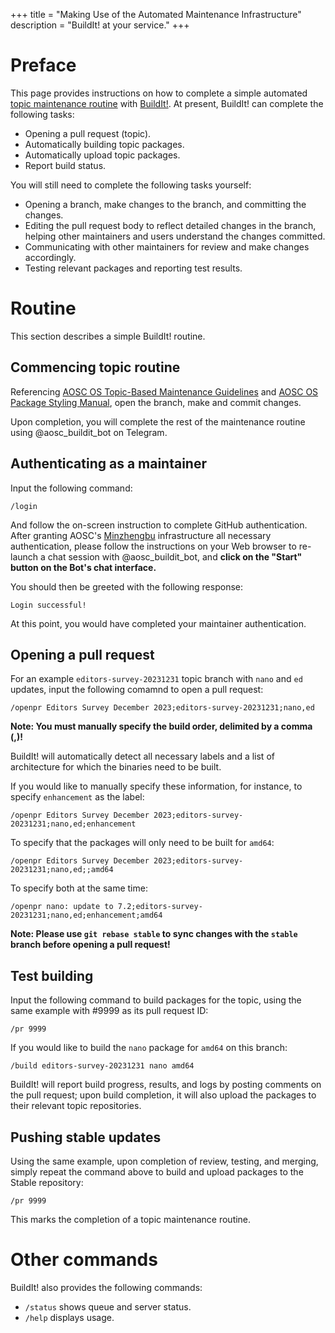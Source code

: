 +++
title = "Making Use of the Automated Maintenance Infrastructure"
description = "BuildIt! at your service."
+++

# Preface

This page provides instructions on how to complete a simple automated [topic maintenance routine](@/developer/packaging/topic-based-maintenance-guideline.md) with [BuildIt!](https://github.com/AOSC-Dev/buildit). At present, BuildIt! can complete the following tasks:

- Opening a pull request (topic).
- Automatically building topic packages.
- Automatically upload topic packages.
- Report build status.

You will still need to complete the following tasks yourself:

- Opening a branch, make changes to the branch, and committing the changes.
- Editing the pull request body to reflect detailed changes in the branch, helping other maintainers and users understand the changes committed.
- Communicating with other maintainers for review and make changes accordingly.
- Testing relevant packages and reporting test results.

# Routine

This section describes a simple BuildIt! routine.

## Commencing topic routine

Referencing [AOSC OS Topic-Based Maintenance Guidelines](@/developer/packaging/topic-based-maintenance-guideline.md) and [AOSC OS Package Styling Manual](@/developer/packaging/package-styling-manual.md), open the branch, make and commit changes.

Upon completion, you will complete the rest of the maintenance routine using @aosc_buildit_bot on Telegram.

## Authenticating as a maintainer

Input the following command:

```
/login
```

And follow the on-screen instruction to complete GitHub authentication. After granting AOSC's [Minzhengbu](https://github.com/AOSC-Dev/minzhengbu) infrastructure all necessary authentication, please follow the instructions on your Web browser to re-launch a chat session with @aosc_buildit_bot, and **click on the "Start" button on the Bot's chat interface.**

You should then be greeted with the following response:

```
Login successful!
```

At this point, you would have completed your maintainer authentication.

## Opening a pull request

For an example `editors-survey-20231231` topic branch with `nano` and `ed` updates, input the following comamnd to open a pull request:

```
/openpr Editors Survey December 2023;editors-survey-20231231;nano,ed
```

**Note: You must manually specify the build order, delimited by a comma (,)!**

BuildIt! will automatically detect all necessary labels and a list of architecture for which the binaries need to be built.

If you would like to manually specify these information, for instance, to specify `enhancement` as the label:

```
/openpr Editors Survey December 2023;editors-survey-20231231;nano,ed;enhancement
```

To specify that the packages will only need to be built for `amd64`:

```
/openpr Editors Survey December 2023;editors-survey-20231231;nano,ed;;amd64
```

To specify both at the same time:

```
/openpr nano: update to 7.2;editors-survey-20231231;nano,ed;enhancement;amd64
```

**Note: Please use `git rebase stable` to sync changes with the `stable` branch before opening a pull request!**

## Test building

Input the following command to build packages for the topic, using the same example with #9999 as its pull request ID:

```
/pr 9999
```

If you would like to build the `nano` package for `amd64` on this branch:

```
/build editors-survey-20231231 nano amd64
```

BuildIt! will report build progress, results, and logs by posting comments on the pull request; upon build completion, it will also upload the packages to their relevant topic repositories.

## Pushing stable updates

Using the same example, upon completion of review, testing, and merging, simply repeat the command above to build and upload packages to the Stable repository:

```
/pr 9999
```

This marks the completion of a topic maintenance routine.

# Other commands

BuildIt! also provides the following commands:

- `/status` shows queue and server status.
- `/help` displays usage.
